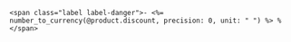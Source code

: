 	
	<span class="label label-danger">- <%= number_to_currency(@product.discount, precision: 0, unit: " ") %> %</span>